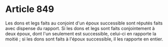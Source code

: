 # Article 849

Les dons et legs faits au conjoint d'un époux successible sont réputés faits avec dispense du rapport.   Si les dons et legs sont faits conjointement à deux époux, dont l'un seulement est successible, celui-ci en rapporte la moitié ; si les dons sont faits à l'époux successible, il les rapporte en entier.